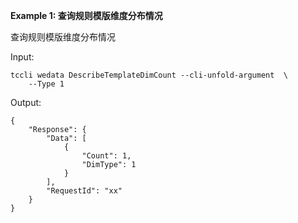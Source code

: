 **Example 1: 查询规则模版维度分布情况**

查询规则模版维度分布情况

Input: 

```
tccli wedata DescribeTemplateDimCount --cli-unfold-argument  \
    --Type 1
```

Output: 
```
{
    "Response": {
        "Data": [
            {
                "Count": 1,
                "DimType": 1
            }
        ],
        "RequestId": "xx"
    }
}
```

